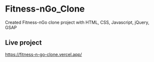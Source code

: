 # Fitness-nGo_Clone
Created Fitness-nGo clone project with HTML, CSS, Javascript, jQuery, GSAP

## Live project
https://fitness-n-go-clone.vercel.app/
